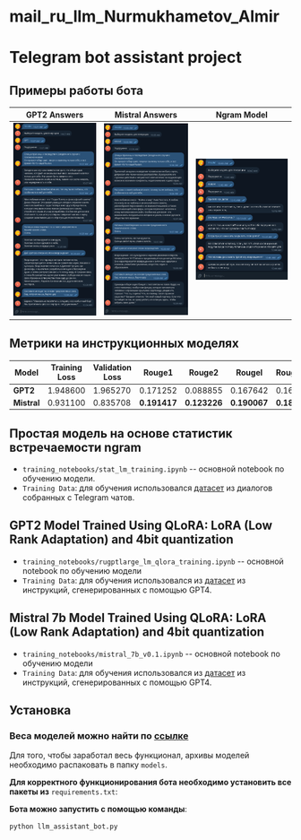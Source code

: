 # mail_ru_llm_Nurmukhametov_Almir
# Telegram bot assistant project


## Примеры работы бота
GPT2 Answers             |  Mistral Answers | Ngram Model
:-------------------------:|:-------------------------:|:-------------------------:
![](examples/gpt2_example.png)  |  ![](examples/mistral_example.png) | ![](examples/statlm_example.png)


## Метрики на инструкционных моделях
| Model   | Training Loss | Validation Loss | Rouge1   | Rouge2   | Rougel   | Rougelsum | Bleu     |
| -----   | ------------- | --------------- | -------- | -------- | -------- | --------- | -------- |
| **GPT2**    | 1.948600      | 1.965270        | 0.171252 | 0.088855 | 0.167642 | 0.168607  | 0.480183 |
| **Mistral** | 0.931100      | 0.835708        | **0.191417** | **0.123226** | **0.190067** | **0.189545**  | **0.535177** |


## Простая модель на основе статистик встречаемости ngram
* `training_notebooks/stat_lm_training.ipynb` -- основной notebook по обучению модели.
* `Training Data`: для обучения использовался [датасет](https://huggingface.co/datasets/Den4ikAI/russian_dialogues) из диалогов собранных с Telegram чатов.

## GPT2 Model Trained Using QLoRA: LoRA (Low Rank Adaptation) and 4bit quantization
* `training_notebooks/rugptlarge_lm_qlora_training.ipynb` -- основной notebook по обучению модели
* `Training Data`: для обучения использовался из [датасет](https://huggingface.co/datasets/lksy/ru_instruct_gpt4) из инструкций, сгенерированных с помощью GPT4.

## Mistral 7b Model Trained Using QLoRA: LoRA (Low Rank Adaptation) and 4bit quantization
* `training_notebooks/mistral_7b_v0.1.ipynb` -- основной notebook по обучению модели
* `Training Data`: для обучения использовался из [датасет](https://huggingface.co/datasets/lksy/ru_instruct_gpt4) из инструкций, сгенерированных с помощью GPT4.

## Установка
### Веса моделей можно найти по [ссылке](https://drive.google.com/drive/folders/1kWuNNIbJRMgzrn3Ip_jS54pMkmEj7RVA?usp=sharing)
Для того, чтобы заработал весь функционал, архивы моделей необходимо распаковать в папку `models`.

**Для корректного функционирования бота необходимо установить все пакеты из** `requirements.txt`:

**Бота можно запустить с помощью команды**:
```
python llm_assistant_bot.py
```